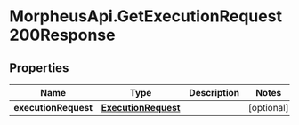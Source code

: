 # MorpheusApi.GetExecutionRequest200Response

## Properties

Name | Type | Description | Notes
------------ | ------------- | ------------- | -------------
**executionRequest** | [**ExecutionRequest**](ExecutionRequest.md) |  | [optional] 



